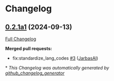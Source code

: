 # Changelog

## [0.2.1a1](https://github.com/OpenVoiceOS/ovos-stt-plugin-wav2vec2/tree/0.2.1a1) (2024-09-13)

[Full Changelog](https://github.com/OpenVoiceOS/ovos-stt-plugin-wav2vec2/compare/0.2.0...0.2.1a1)

**Merged pull requests:**

- fix:standardize\_lang\_codes [\#3](https://github.com/OpenVoiceOS/ovos-stt-plugin-wav2vec2/pull/3) ([JarbasAl](https://github.com/JarbasAl))



\* *This Changelog was automatically generated by [github_changelog_generator](https://github.com/github-changelog-generator/github-changelog-generator)*
